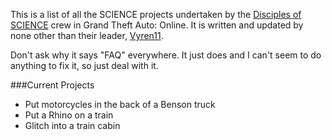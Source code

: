 This is a list of all the SCIENCE projects undertaken by the [Disciples of SCIENCE](https://socialclub.rockstargames.com/crew/disciples_of_science) crew in Grand Theft Auto: Online. It is written and updated by none other than their leader, [Vyren11](https://socialclub.rockstargames.com/member/vyren11). 

Don't ask why it says "FAQ" everywhere. It just does and I can't seem to do anything to fix it, so just deal with it. 

###Current Projects
* Put motorcycles in the back of a Benson truck
* Put a Rhino on a train
* Glitch into a train cabin
